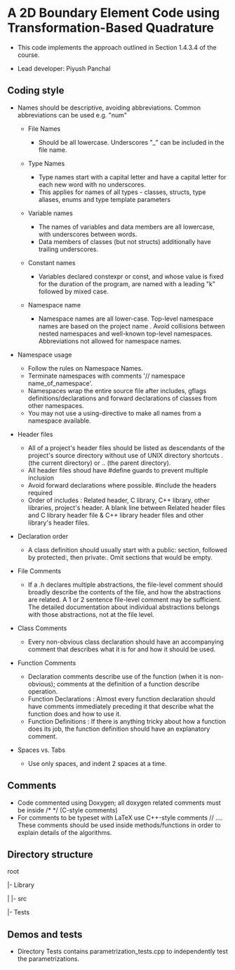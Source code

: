 # A 2D Boundary Element Code using Transformation-Based Quadrature

* This code implements the approach outlined in Section 1.4.3.4 of the course.

* Lead developer: Piyush Panchal

## Coding style

* Names should be descriptive, avoiding abbreviations. Common abbreviations can be used e.g. "num"
	* File Names
		* Should be all lowercase. Underscores "_" can be included in the file name.

	* Type Names
		* Type names start with a capital letter and have a capital letter for each new word with no underscores.
		* This applies for names of all types - classes, structs, type aliases, enums and type template parameters

	* Variable names
		* The names of variables and data members are all lowercase, with underscores between words.
		* Data members of classes (but not structs) additionally have trailing underscores.

	* Constant names
		* Variables declared constexpr or const, and whose value is fixed for the duration of the program, are named with a leading "k" followed by mixed case.

	* Namespace name
		* Namespace names are all lower-case. Top-level namespace names are based on the project name . Avoid collisions between nested namespaces and well-known top-level namespaces. Abbreviations not allowed for namespace names.

* Namespace usage
	* Follow the rules on Namespace Names.
	* Terminate namespaces with comments '// namespace name_of_namespace'.
	* Namespaces wrap the entire source file after includes, gflags definitions/declarations and forward declarations of classes from other namespaces.
	* You may not use a using-directive to make all names from a namespace available.

* Header files
	* All of a project's header files should be listed as descendants of the project's source directory without use of UNIX directory shortcuts . (the current directory) or .. (the parent directory).
 	* All header files shoud have #define guards to prevent multiple inclusion
	* Avoid forward declarations where possible. #include the headers required
	* Order of includes : Related header, C library, C++ library, other libraries, project's header. A blank line between Related header files and C library header file & C++ library header files and other library's header files.

* Declaration order
	* A class definition should usually start with a public: section, followed by protected:, then private:. Omit sections that would be empty.

* File Comments
 	* If a .h declares multiple abstractions, the file-level comment should broadly describe the contents of the file, and how the abstractions are related. A 1 or 2 sentence file-level comment may be sufficient. The detailed documentation about individual abstractions belongs with those abstractions, not at the file level.

* Class Comments
	* Every non-obvious class declaration should have an accompanying comment that describes what it is for and how it should be used.

* Function Comments
	* Declaration comments describe use of the function (when it is non-obvious); comments at the definition of a function describe operation.
	* Function Declarations : Almost every function declaration should have comments immediately preceding it that describe what the function does and how to use it.
	* Function Definitions : If there is anything tricky about how a function does its job, the function definition should have an explanatory comment.

* Spaces vs. Tabs
	* Use only spaces, and indent 2 spaces at a time.

## Comments

* Code commented using Doxygen; all doxygen related comments must be inside /* */
  (C-style comments)
* For comments to be typeset with LaTeX use C++-style comments // ....
  These comments should be used inside methods/functions in order to explain 
  details of the algorithms.

## Directory structure

root

  |- Library

  |  |- src

  |- Tests

## Demos and tests

* Directory Tests contains parametrization_tests.cpp to independently test the parametrizations.
